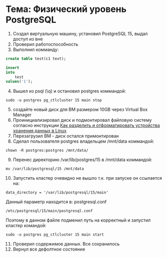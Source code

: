 # Тема: Физический уровень PostgreSQL
1. Создал виртуальную машину, установил PostgreSQL 15, выдал доступ из вне
2. Проверил работоспособность 
3. Выполнил комманду:
```SQL
create table test(c1 text);

insert
into
    test
values('1');
```
4. Вышел из psql (\q) и остановил postgres коммандой: 
```
sudo -u postgres pg_ctlcluster 15 main stop
```
5. создайте новый диск для ВМ размером 10GB через Virtual Box Manager
6. Проинициализировал диск  и подмонтировал файловую систему согласно инструкции 
[Как разделить и отформатировать устройства хранения данных в Linux](https://www.digitalocean.com/community/tutorials/how-to-partition-and-format-storage-devices-in-linux)
7. Перезагрузил ВМ - диск остался примонтирован
8. Сделал пользователя postgres владельцем /mnt/data коммандой:
```
chown -R postgres:postgres /mnt/data/
```
9. Перенес директорию /var/lib/postgres/15 в /mnt/data коммандой: 
```
mv /var/lib/postgresql/15 /mnt/data
```
10. Запустить кластер очевидно не вышло т.к. при запуске он ссылается на: 
```
data_directory = '/var/lib/postgresql/15/main'
```
Данный параметр находится в: postgresql.conf
```
/etc/postgresql/15/main/postgresql.conf
```
Поэтому в данном файле подменил путь на корректный и запустил кластер командой:
```
sudo -u postgres pg_ctlcluster 15 main start
```
11. Проверил содержимое данных. Все сохранилось
12. Вернул все дефолтное состояние